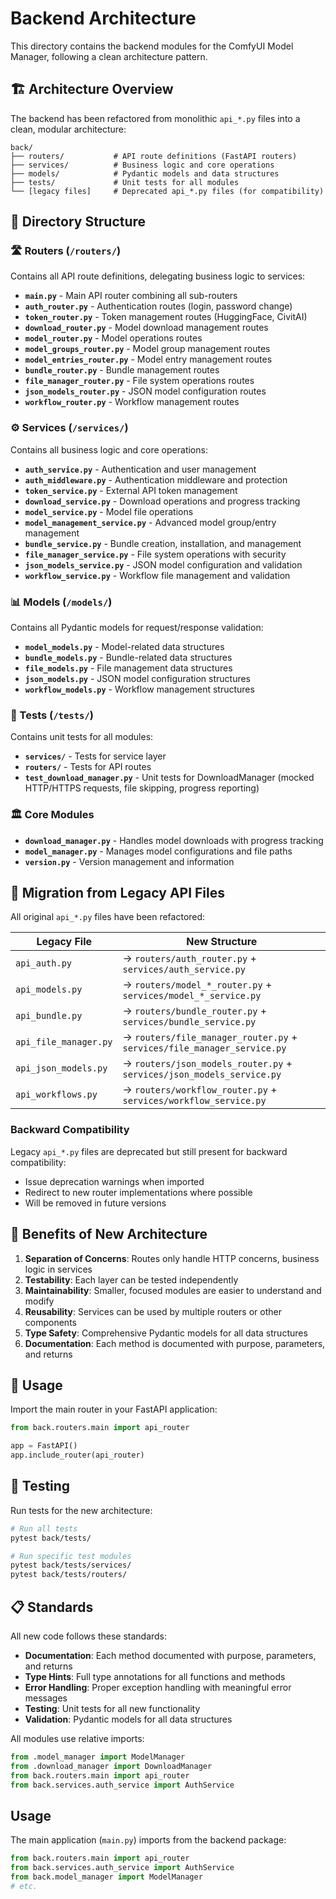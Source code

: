 # Backend Architecture

This directory contains the backend modules for the ComfyUI Model Manager, following a clean architecture pattern.

## 🏗️ Architecture Overview

The backend has been refactored from monolithic `api_*.py` files into a clean, modular architecture:

```
back/
├── routers/           # API route definitions (FastAPI routers)
├── services/          # Business logic and core operations  
├── models/            # Pydantic models and data structures
├── tests/             # Unit tests for all modules
└── [legacy files]     # Deprecated api_*.py files (for compatibility)
```

## 📁 Directory Structure

### 🛣️ Routers (`/routers/`)
Contains all API route definitions, delegating business logic to services:

- **`main.py`** - Main API router combining all sub-routers
- **`auth_router.py`** - Authentication routes (login, password change)
- **`token_router.py`** - Token management routes (HuggingFace, CivitAI)
- **`download_router.py`** - Model download management routes
- **`model_router.py`** - Model operations routes
- **`model_groups_router.py`** - Model group management routes
- **`model_entries_router.py`** - Model entry management routes
- **`bundle_router.py`** - Bundle management routes
- **`file_manager_router.py`** - File system operations routes
- **`json_models_router.py`** - JSON model configuration routes
- **`workflow_router.py`** - Workflow management routes

### ⚙️ Services (`/services/`)
Contains all business logic and core operations:

- **`auth_service.py`** - Authentication and user management
- **`auth_middleware.py`** - Authentication middleware and protection
- **`token_service.py`** - External API token management
- **`download_service.py`** - Download operations and progress tracking
- **`model_service.py`** - Model file operations
- **`model_management_service.py`** - Advanced model group/entry management
- **`bundle_service.py`** - Bundle creation, installation, and management
- **`file_manager_service.py`** - File system operations with security
- **`json_models_service.py`** - JSON model configuration and validation
- **`workflow_service.py`** - Workflow file management and validation

### 📊 Models (`/models/`)
Contains all Pydantic models for request/response validation:

- **`model_models.py`** - Model-related data structures
- **`bundle_models.py`** - Bundle-related data structures
- **`file_models.py`** - File management data structures
- **`json_models.py`** - JSON model configuration structures
- **`workflow_models.py`** - Workflow management structures

### 🧪 Tests (`/tests/`)
Contains unit tests for all modules:

- **`services/`** - Tests for service layer
- **`routers/`** - Tests for API routes
- **`test_download_manager.py`** - Unit tests for DownloadManager (mocked HTTP/HTTPS requests, file skipping, progress reporting)

### 🏛️ Core Modules

- **`download_manager.py`** - Handles model downloads with progress tracking
- **`model_manager.py`** - Manages model configurations and file paths
- **`version.py`** - Version management and information

## 🔄 Migration from Legacy API Files

All original `api_*.py` files have been refactored:

| Legacy File | New Structure |
|-------------|---------------|
| `api_auth.py` | → `routers/auth_router.py` + `services/auth_service.py` |
| `api_models.py` | → `routers/model_*_router.py` + `services/model_*_service.py` |
| `api_bundle.py` | → `routers/bundle_router.py` + `services/bundle_service.py` |
| `api_file_manager.py` | → `routers/file_manager_router.py` + `services/file_manager_service.py` |
| `api_json_models.py` | → `routers/json_models_router.py` + `services/json_models_service.py` |
| `api_workflows.py` | → `routers/workflow_router.py` + `services/workflow_service.py` |

### Backward Compatibility

Legacy `api_*.py` files are deprecated but still present for backward compatibility:
- Issue deprecation warnings when imported
- Redirect to new router implementations where possible
- Will be removed in future versions

## 🎯 Benefits of New Architecture

1. **Separation of Concerns**: Routes only handle HTTP concerns, business logic in services
2. **Testability**: Each layer can be tested independently
3. **Maintainability**: Smaller, focused modules are easier to understand and modify
4. **Reusability**: Services can be used by multiple routers or other components
5. **Type Safety**: Comprehensive Pydantic models for all data structures
6. **Documentation**: Each method is documented with purpose, parameters, and returns

## 🚀 Usage

Import the main router in your FastAPI application:

```python
from back.routers.main import api_router

app = FastAPI()
app.include_router(api_router)
```

## 🧪 Testing

Run tests for the new architecture:

```bash
# Run all tests
pytest back/tests/

# Run specific test modules
pytest back/tests/services/
pytest back/tests/routers/
```

## 📋 Standards

All new code follows these standards:

- **Documentation**: Each method documented with purpose, parameters, and returns
- **Type Hints**: Full type annotations for all functions and methods
- **Error Handling**: Proper exception handling with meaningful error messages
- **Testing**: Unit tests for all new functionality
- **Validation**: Pydantic models for all data structures

All modules use relative imports:
```python
from .model_manager import ModelManager
from .download_manager import DownloadManager
from back.routers.main import api_router
from back.services.auth_service import AuthService
```

## Usage

The main application (`main.py`) imports from the backend package:
```python
from back.routers.main import api_router
from back.services.auth_service import AuthService
from back.model_manager import ModelManager
# etc.
```
